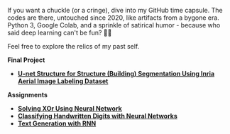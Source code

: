 
If you want a chuckle (or a cringe), dive into my GitHub time capsule. The codes are there, untouched since 2020, like artifacts from a bygone era. Python 3, Google Colab, and a sprinkle of satirical humor - because who said deep learning can't be fun? 🐍😄

Feel free to explore the relics of my past self.

**Final Project**
- [**U-net Structure for Structure (Building) Segmentation Using Inria Aerial Image Labeling Dataset**    
](https://colab.research.google.com/drive/1yj9DjjWqHEK44XbF5fC2cr-RkXdyvHmR?usp=sharing#scrollTo=EodoEosx6yj4)

**Assignments**
- [**Solving XOr Using Neural Network**](https://colab.research.google.com/drive/1Ipc0CRlD9gkmT-Q9UgDgxq01mN-F7L7g?usp=sharing#scrollTo=rsuOoRsdF0FD)
- [**Classifying Handwritten Digits with Neural Networks**
](https://colab.research.google.com/drive/1x8W0NUNkkO7Au-RGp7Jbm3jrmHrkntQw?usp=sharing)
- [**Text Generation with RNN**
](https://colab.research.google.com/drive/1g-2U3eEj7qUwihf2T7fZhLo05_528t7P?usp=sharing)


